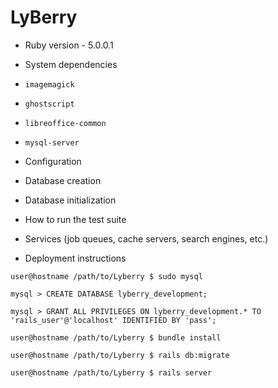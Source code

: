 # LyBerry

* Ruby version - 5.0.0.1

* System dependencies

- `imagemagick`

- `ghostscript`

- `libreoffice-common`

- `mysql-server`

* Configuration

* Database creation

* Database initialization

* How to run the test suite

* Services (job queues, cache servers, search engines, etc.)

* Deployment instructions

`user@hostname /path/to/Lyberry $ sudo mysql`

`mysql > CREATE DATABASE lyberry_development;`

`mysql > GRANT ALL PRIVILEGES ON lyberry_development.* TO 'rails_user'@'localhost' IDENTIFIED BY 'pass';`

`user@hostname /path/to/Lyberry $ bundle install`

`user@hostname /path/to/Lyberry $ rails db:migrate`

`user@hostname /path/to/Lyberry $ rails server`
